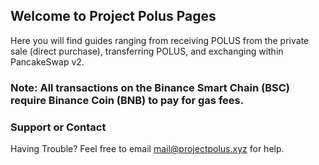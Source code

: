 ## Welcome to Project Polus Pages

Here you will find guides ranging from receiving POLUS from the private sale (direct purchase), transferring POLUS, and exchanging within PancakeSwap v2.
### Note: All transactions on the Binance Smart Chain (BSC) require Binance Coin (BNB) to pay for gas fees.

### Support or Contact

Having Trouble? Feel free to email mail@projectpolus.xyz for help.

